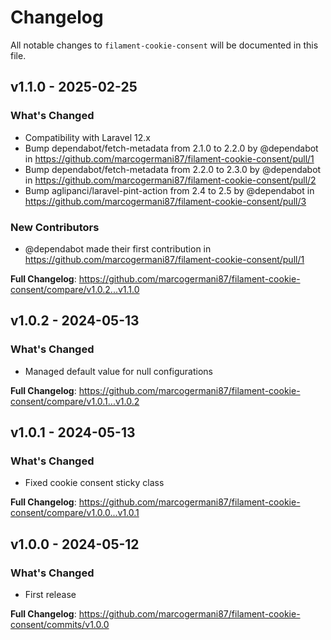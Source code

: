 # Changelog

All notable changes to `filament-cookie-consent` will be documented in this file.

## v1.1.0 - 2025-02-25

### What's Changed

* Compatibility with Laravel 12.x
* Bump dependabot/fetch-metadata from 2.1.0 to 2.2.0 by @dependabot in https://github.com/marcogermani87/filament-cookie-consent/pull/1
* Bump dependabot/fetch-metadata from 2.2.0 to 2.3.0 by @dependabot in https://github.com/marcogermani87/filament-cookie-consent/pull/2
* Bump aglipanci/laravel-pint-action from 2.4 to 2.5 by @dependabot in https://github.com/marcogermani87/filament-cookie-consent/pull/3

### New Contributors

* @dependabot made their first contribution in https://github.com/marcogermani87/filament-cookie-consent/pull/1

**Full Changelog**: https://github.com/marcogermani87/filament-cookie-consent/compare/v1.0.2...v1.1.0

## v1.0.2 - 2024-05-13

### What's Changed

* Managed default value for null configurations

**Full Changelog**: https://github.com/marcogermani87/filament-cookie-consent/compare/v1.0.1...v1.0.2

## v1.0.1 - 2024-05-13

### What's Changed

* Fixed cookie consent sticky class

**Full Changelog**: https://github.com/marcogermani87/filament-cookie-consent/compare/v1.0.0...v1.0.1

## v1.0.0 - 2024-05-12

### What's Changed

* First release

**Full Changelog**: https://github.com/marcogermani87/filament-cookie-consent/commits/v1.0.0
